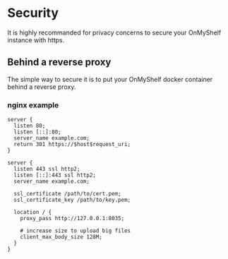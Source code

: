 # Security
It is highly recommanded for privacy concerns to secure your OnMyShelf instance with https.

## Behind a reverse proxy
The simple way to secure it is to put your OnMyShelf docker container behind a reverse proxy.

### nginx example
```
server {
  listen 80;
  listen [::]:80;
  server_name example.com;
  return 301 https://$host$request_uri;
}

server {
  listen 443 ssl http2;
  listen [::]:443 ssl http2;
  server_name example.com;

  ssl_certificate /path/to/cert.pem;
  ssl_certificate_key /path/to/key.pem;

  location / {
    proxy_pass http://127.0.0.1:8035;
    
    # increase size to upload big files
    client_max_body_size 128M;
  }
}
```